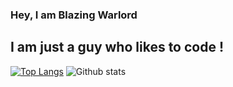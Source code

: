### Hey, I am Blazing Warlord

## I am just a guy who likes to code !

<!--
**BlazingWarlord/BlazingWarlord** is a ✨ _special_ ✨ repository because its `README.md` (this file) appears on your GitHub profile.

Here are some ideas to get you started:

- 🔭 I’m currently working on ...
- 🌱 I’m currently learning ...
- 👯 I’m looking to collaborate on ...
- 🤔 I’m looking for help with ...
- 💬 Ask me about ...
- 📫 How to reach me: ...
- 😄 Pronouns: ...
- ⚡ Fun fact: ...
-->
[![Top Langs](https://github-readme-stats-git-masterrstaa-rickstaa.vercel.app/api/top-langs/?username=BlazingWarlord&theme=dracula)](https://github.com/BlazingWarlord/github-readme-stats)     ![Github stats](https://github-readme-stats.vercel.app/api?username=BlazingWarlord&theme=dracula)
